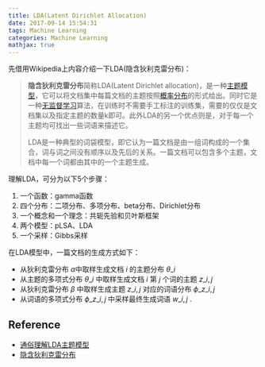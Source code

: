 ```yaml
---
title: LDA(Latent Dirichlet Allocation)
date: 2017-09-14 15:54:31
tags: Machine Learning
categories: Machine Learning
mathjax: true
---
```


先借用Wikipedia上内容介绍一下LDA(隐含狄利克雷分布)：

>**隐含狄利克雷分布**简称LDA(Latent Dirichlet allocation)，是一种[主题模型](https://zh.wikipedia.org/wiki/%E4%B8%BB%E9%A2%98%E6%A8%A1%E5%9E%8B)，它可以将文档集中每篇文档的主题按照[概率分布](https://zh.wikipedia.org/wiki/%E6%A6%82%E7%8E%87%E5%88%86%E5%B8%83)的形式给出。同时它是一种[无监督学习](https://zh.wikipedia.org/wiki/%E9%9D%9E%E7%9B%A3%E7%9D%A3%E5%BC%8F%E5%AD%B8%E7%BF%92)算法，在训练时不需要手工标注的训练集，需要的仅仅是文档集以及指定主题的数量k即可。此外LDA的另一个优点则是，对于每一个主题均可找出一些词语来描述它。
>
>LDA是一种典型的词袋模型，即它认为一篇文档是由一组词构成的一个集合，词与词之间没有顺序以及先后的关系。一篇文档可以包含多个主题，文档中每一个词都由其中的一个主题生成。

<!-- more -->

理解LDA，可分为以下5个步骤：

1. 一个函数：gamma函数
2. 四个分布：二项分布、多项分布、beta分布、Dirichlet分布
3. 一个概念和一个理念：共轭先验和贝叶斯框架
4. 两个模型：pLSA、LDA
5. 一个采样：Gibbs采样



在LDA模型中，一篇文档的生成方式如下：

- 从狄利克雷分布 $\alpha$中取样生成文档 $i$  的主题分布 $\theta\_{i}$ 
- 从主题的多项式分布 $\theta\_{i}$ 中取样生成文档 $i$ 第 $j$ 个词的主题 $z\_{i,j}$ 
- 从狄利克雷分布 $\beta$ 中取样生成主题 $z\_{i,j}$ 对应的词语分布 $\phi\_{z\_{i,j}}$ 
- 从词语的多项式分布 $\phi\_{z\_{i,j}}$ 中采样最终生成词语 $w\_{i,j}$ .


## Reference

* [通俗理解LDA主题模型](http://blog.csdn.net/v_july_v/article/details/41209515)
* [隐含狄利克雷分布](https://zh.wikipedia.org/wiki/隐含狄利克雷分布)



